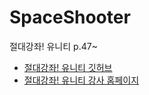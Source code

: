 # SpaceShooter
절대강좌! 유니티 p.47~
<ul>
  <li><a href="https://github.com/IndieGameMaker/SpaceShooter2021">절대강좌! 유니티 깃허브</a></li>
  <li><a href="https://unity3dstudy.com/">절대강좌! 유니티 강사 홈페이지</a></li>
</ul>

